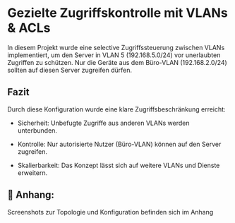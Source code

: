 # Gezielte Zugriffskontrolle mit VLANs & ACLs

In diesem Projekt wurde eine selective Zugriffssteuerung zwischen VLANs implementiert, um den Server in VLAN 5 (192.168.5.0/24) vor unerlaubten Zugriffen zu schützen. Nur die Geräte aus dem Büro-VLAN (192.168.2.0/24) sollten auf diesen Server zugreifen dürfen.


## Fazit
Durch diese Konfiguration wurde eine klare Zugriffsbeschränkung erreicht:

- Sicherheit: Unbefugte Zugriffe aus anderen VLANs werden unterbunden.

- Kontrolle: Nur autorisierte Nutzer (Büro-VLAN) können auf den Server zugreifen.

- Skalierbarkeit: Das Konzept lässt sich auf weitere VLANs und Dienste erweitern.
## 📎 Anhang:
Screenshots zur Topologie und Konfiguration befinden sich im Anhang
